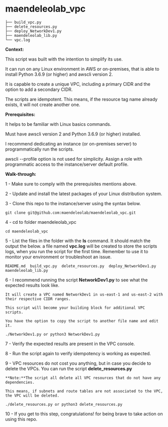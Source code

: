 # maendeleolab_vpc

```
├── build_vpc.py
├── delete_resources.py
├── deploy_NetworkDev1.py
├── maendeleolab_lib.py
└── vpc.log
```

**Context:**

This script was built with the intention to simplify its use. 

It can run on any Linux environment in AWS or on-premises, that is able to install Python 3.6.9 (or higher) and awscli version 2.

It is capable to create a unique VPC, including a primary CIDR and the option to add a secondary CIDR.

The scripts are idempotent. This means, if the resource tag name already exists, it will not create another one.

**Prerequisites:**

It helps to be familiar with Linux basics commands.

Must have awscli version 2 and Python 3.6.9 (or higher) installed.

I recommend dedicating an instance (or on-premises server) to programmatically run the scripts.  

awscli --profile option is not used for simplicity. Assign a role with programmatic access to the instance/server default profile.


**Walk-through:**

1 - Make sure to comply with the prerequisites mentions above.

2 - Update and install the latest packages of your Linux distribution system.

3 - Clone this repo to the instance/server using the syntax below.
```
git clone git@github.com:maendeleolab/maendeleolab_vpc.git
```

4 - cd to folder maendeleolab_vpc
```
cd maendeleolab_vpc
```

5 - List the files in the folder with the **ls** command. It should match the output the below.
	a file named **vpc.log** will be created to store the scripts logs, when you run the script for the first time.
	Remember to use it to monitor your environment or troubleshoot an issue.
```
README.md  build_vpc.py  delete_resources.py  deploy_NetworkDev1.py  maendeleolab_lib.py
```

6 - I recommend running the script **NetworkDev1.py** to see what the expected results look like. 

	It will create a VPC named NetworkDev1 in us-east-1 and us-east-2 with their respective CIDR ranges.

	This script will become your building block for additional VPC scripts. 

	You have the option to copy the script to another file name and edit it.
```
./NetworkDev1.py or python3 NetworkDev1.py
```

7 - Verify the expected results are present in the VPC console. 

8 - Run the script again to verify idempotency is working as expected. 

9 - VPC resources do not cost you anything, but in case you decide to delete the VPCs. You can run the script **delete_resources.py**
	
	**Note:**The script all delete all VPC resources that do not have any dependencies. 
	
	This means, if subnets and route tables are not associated to the VPC, the VPC will be deleted. 
```
./delete_resources.py or python3 delete_resources.py
```

10 - If you get to this step, congratulations! for being brave to take action on using this repo. 

	
